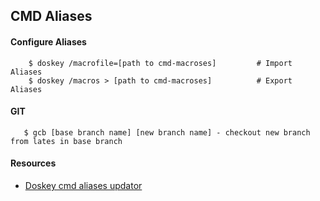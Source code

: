 ## CMD Aliases
#### Configure Aliases

```
    $ doskey /macrofile=[path to cmd-macroses]         # Import Aliases
    $ doskey /macros > [path to cmd-macroses]          # Export Aliases
```
#### GIT
``` 
   $ gcb [base branch name] [new branch name] - checkout new branch from lates in base branch 
```

#### Resources
* [Doskey cmd aliases updator](https://docs.microsoft.com/en-us/windows-server/administration/windows-commands/doskey)
